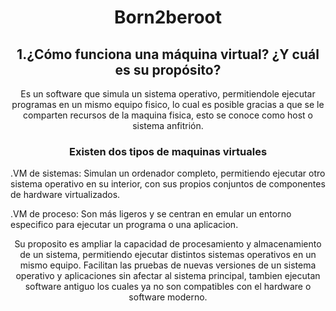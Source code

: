 <h1 align="center">Born2beroot</h1>

<h2 align="center">1.¿Cómo funciona una máquina virtual? ¿Y cuál es su propósito?</h2>

<p align="center">Es un software que simula un sistema operativo, permitiendole ejecutar programas en un mismo equipo fisico, lo cual es posible gracias a que se le comparten recursos de la maquina fisica, esto se conoce como host o sistema anfitrión.</p>

<h3 align="center">Existen dos tipos de maquinas virtuales</h3>

<p>.VM de sistemas: Simulan un ordenador completo, permitiendo ejecutar otro sistema operativo en su interior, con sus propios conjuntos de componentes de hardware virtualizados.</p>
<p>.VM de proceso: Son más ligeros y se centran en emular un entorno especifico para ejecutar un programa o una aplicacion.</p>

<p align="center">Su proposito es ampliar la capacidad de procesamiento y almacenamiento de un sistema, permitiendo ejecutar distintos sistemas operativos en un mismo equipo. Facilitan las pruebas de nuevas versiones de un sistema operativo y aplicaciones sin afectar al sistema principal, tambien ejecutan software antiguo los cuales ya no son compatibles con el hardware o software moderno.</p>